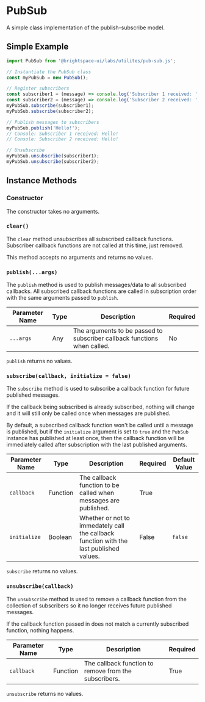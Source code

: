 # PubSub

A simple class implementation of the publish-subscribe model.

## Simple Example

```js
import PubSub from '@brightspace-ui/labs/utilites/pub-sub.js';

// Instantiate the PubSub class
const myPubSub = new PubSub();

// Register subscribers
const subscriber1 = (message) => console.log('Subscriber 1 received: ', message);
const subscriber2 = (message) => console.log('Subscriber 2 received: ', message);
myPubSub.subscribe(subscriber1);
myPubSub.subscribe(subscriber2);

// Publish messages to subscribers
myPubSub.publish('Hello!');
// Console: Subscriber 1 received: Hello!
// Console: Subscriber 2 received: Hello!

// Unsubscribe
myPubSub.unsubscribe(subscriber1);
myPubSub.unsubscribe(subscriber2);
```

## Instance Methods

### Constructor

The constructor takes no arguments.

### `clear()`

The `clear` method unsubscribes all subscribed callback functions. Subscriber callback functions are not called at this time, just removed.

This method accepts no arguments and returns no values.

### `publish(...args)`

The `publish` method is used to publish messages/data to all subscribed callbacks. All subscribed callback functions are called in subscription order with the same arguments passed to `publish`.

| Parameter Name | Type | Description | Required |
|---|---|---|---|
| `...args` | Any | The arguments to be passed to subscriber callback functions when called. | No |

`publish` returns no values.

### `subscribe(callback, initialize = false)`

The `subscribe` method is used to subscribe a callback function for future published messages.

If the callback being subscribed is already subscribed, nothing will change and it will still only be called once when messages are published.

By default, a subscribed callback function won't be called until a message is published, but if the `initialize` argument is set to `true` and the `PubSub` instance has published at least once, then the callback function will be immediately called after subscription with the last published arguments.

| Parameter Name | Type | Description | Required | Default Value |
|---|---|---|---|---|
| `callback` | Function | The callback function to be called when messages are published. | True | |
| `initialize` | Boolean | Whether or not to immedately call the callback function with the last published values. | False | `false` |

`subscribe` returns no values.

### `unsubscribe(callback)`

The `unsubscribe` method is used to remove a callback function from the collection of subscribers so it no longer receives future published messages.

If the callback function passed in does not match a currently subscribed function, nothing happens.

| Parameter Name | Type | Description | Required |
|---|---|---|---|
| `callback` | Function | The callback function to remove from the subscribers. | True |

`unsubscribe` returns no values.
